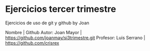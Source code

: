 # Ejercicios tercer trimestre
Ejercicios de uso de git y github by Joan


Nombre                 | Github
Autor: Joan Mayor      | https://github.com/joanmay/si3trimestre.git
Profesor: Luis Serrano | https://github.com/crisrex

